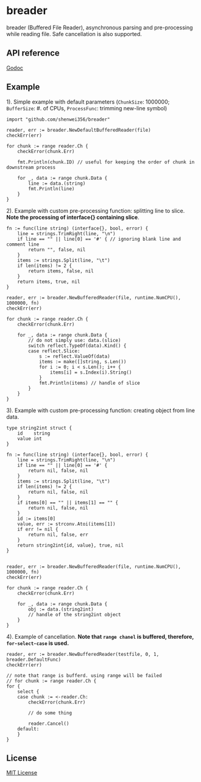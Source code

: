 # breader

breader (Buffered File Reader), asynchronous parsing and pre-processing while
 reading file. Safe cancellation is also supported.

## API reference

[Godoc](http://godoc.org/github.com/shenwei356/breader)
 
## Example

1). Simple example with default parameters (`ChunkSize`: 1000000;
    `BufferSize`: #. of CPUs, `ProcessFunc`: trimming new-line symbol)

```
import "github.com/shenwei356/breader"

reader, err := breader.NewDefaultBufferedReader(file)
checkErr(err)

for chunk := range reader.Ch {
    checkError(chunk.Err)
    
    fmt.Println(chunk.ID) // useful for keeping the order of chunk in downstream process
    
    for _, data := range chunk.Data {
        line := data.(string)
        fmt.Println(line)
    }
}
```

2). Example with custom pre-processing function: splitting line to slice.
    **Note the processing of interface{} containing slice**.

```
fn := func(line string) (interface{}, bool, error) {
    line = strings.TrimRight(line, "\n")
    if line == "" || line[0] == '#' { // ignoring blank line and comment line
        return "", false, nil
    }
    items := strings.Split(line, "\t")
    if len(items) != 2 {
        return items, false, nil
    }
    return items, true, nil
}

reader, err := breader.NewBufferedReader(file, runtime.NumCPU(), 1000000, fn)
checkErr(err)

for chunk := range reader.Ch {
    checkError(chunk.Err)
    
    for _, data := range chunk.Data {
        // do not simply use: data.(slice)
        switch reflect.TypeOf(data).Kind() {
        case reflect.Slice:
            s := reflect.ValueOf(data)
            items := make([]string, s.Len())
            for i := 0; i < s.Len(); i++ {
                items[i] = s.Index(i).String()
            }
            fmt.Println(items) // handle of slice
        }
    }
}

```

3). Example with custom pre-processing function: creating object from line data.

```
type string2int struct {
    id    string
    value int
}

fn := func(line string) (interface{}, bool, error) {
    line = strings.TrimRight(line, "\n")
    if line == "" || line[0] == '#' {
        return nil, false, nil
    }
    items := strings.Split(line, "\t")
    if len(items) != 2 {
        return nil, false, nil
    }
    if items[0] == "" || items[1] == "" {
        return nil, false, nil
    }
    id := items[0]
    value, err := strconv.Atoi(items[1])
    if err != nil {
        return nil, false, err
    }
    return string2int{id, value}, true, nil
}


reader, err := breader.NewBufferedReader(file, runtime.NumCPU(), 1000000, fn)
checkErr(err)

for chunk := range reader.Ch {
    checkError(chunk.Err)
    
    for _, data := range chunk.Data {
        obj := data.(string2int)
        // handle of the string2int object
    }
}
```

4). Example of cancellation. **Note that `range chanel` is buffered, therefore,
`for-select-case` is used.**

```
reader, err := breader.NewBufferedReader(testfile, 0, 1, breader.DefaultFunc)
checkErr(err)

// note that range is bufferd. using range will be failed
// for chunk := range reader.Ch {
for {
    select {
    case chunk := <-reader.Ch:
        checkError(chunk.Err)

        // do some thing

        reader.Cancel()
    default:
    }
}
```


## License


[MIT License](https://github.com/shenwei356/breader/blob/master/LICENSE)
